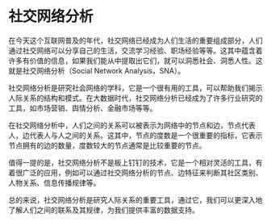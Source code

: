 # 社交网络分析

在今天这个互联网普及的年代，社交网络已经成为人们生活的重要组成部分，人们通过社交网络可以分享自己的生活，交流学习经验、职场经验等等。这其中蕴含着许多有价值的信息，如果我们能从中提取出它们，就可以洞悉社会、洞悉人性。这就是社交网络分析（Social Network Analysis，SNA）。

社交网络分析是研究社会网络的学科，它是一个很有用的工具，可以帮助我们揭示人际关系的结构和模式。在大数据时代，社交网络分析已经成为了许多行业研究的工具，如市场营销、舆情分析、金融市场等等。

在社交网络分析中，人们之间的关系可以被表示为网络中的节点和边，节点代表人，边代表人与人之间的关系。这其中，节点的度数是一个很重要的指标，它表示节点拥有的边的数量，度数较大的节点通常是比较重要的节点。

值得一提的是，社交网络分析不是板上钉钉的技术，它是一个相对灵活的工具，有着很广泛的应用，例如可以通过社交网络分析的节点、边特征来判断其社区类别、人物关系、信息传播规律等。

总的来说，社交网络分析是研究人际关系的重要工具，通过它，我们可以更深入地了解人们之间的联系及其规律，为我们提供丰富的数据支持。